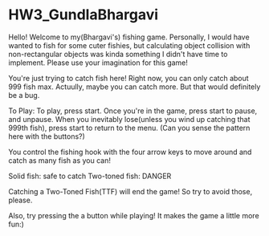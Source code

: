 # HW3_GundlaBhargavi

Hello! Welcome to my(Bhargavi's) fishing game. Personally, I would have wanted to fish for some cuter fishies, 
but calculating object collision with non-rectangular objects was kinda something I didn't have time to implement.
Please use your imagination for this game! 

You're just trying to catch fish here! Right now, you can only catch about 999 fish max. Actuully, maybe you can catch more.
But that would definitely be a bug. 

To Play:
To play, press start.
Once you're in the game, press start to pause, and unpause.
When you inevitably lose(unless you wind up catching that 999th fish), press start to return to the menu.
(Can you sense the pattern here with the buttons?)

You control the fishing hook with the four arrow keys to move around and catch as many fish as you can!

Solid fish: safe to catch
Two-toned fish: DANGER

Catching a Two-Toned Fish(TTF) will end the game! So try to avoid those, please.

Also, try pressing the a button while playing! It makes the game a little more fun:)

